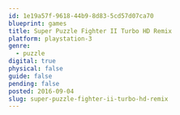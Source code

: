 ```yaml
---
id: 1e19a57f-9618-44b9-8d83-5cd57d07ca70
blueprint: games
title: Super Puzzle Fighter II Turbo HD Remix
platform: playstation-3
genre:
  - puzzle
digital: true
physical: false
guide: false
pending: false
posted: 2016-09-04
slug: super-puzzle-fighter-ii-turbo-hd-remix
---
```

